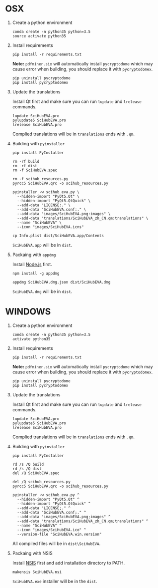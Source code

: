 # OSX

1. Create a python environment

   ```{bash}
   conda create -n python35 python=3.5
   source activate python35
   ```

2. Install requirements

   ```{bash}
   pip install -r requirements.txt
   ```

   **Note:** `pdfminer.six` will automatically install `pycryptodome` which may cause error when building, you should replace it with `pycryptodomex`.

   ```{bash}
   pip uninstall pycryptodome
   pip install pycryptodomex
   ```

3. Update the translations

   Install Qt first and make sure you can run `lupdate` and `lrelease` commands.

   ```{bash}
   lupdate SciHubEVA.pro
   pylupdate5 SciHubEVA.pro
   lrelease SciHubEVA.pro
   ```

   Complied translations will be in `translations` ends with `.qm`.

4. Building with `pyinstaller`

   ```{bash}
   pip install PyInstaller

   rm -rf build
   rm -rf dist
   rm -f SciHubEVA.spec
   
   rm -f scihub_resources.py
   pyrcc5 SciHubEVA.qrc -o scihub_resources.py
   
   pyinstaller -w scihub_eva.py \
     --hidden-import "PyQt5.Qt" \
     --hidden-import "PyQt5.QtQuick" \
     --add-data "LICENSE:." \
     --add-data "SciHubEVA.conf:." \
     --add-data "images/SciHubEVA.png:images" \
     --add-data "translations/SciHubEVA_zh_CN.qm:translations" \
     --name "SciHubEVA" \
     --icon "images/SciHubEVA.icns"
   
   cp Info.plist dist/SciHubEVA.app/Contents
   ```

   `SciHubEVA.app` will be in `dist`.

5. Packaing with `appdmg`

   Install [Node.js](https://nodejs.org) first.

   ```{bash}
   npm install -g appdmg

   appdmg SciHubEVA.dmg.json dist/SciHubEVA.dmg
   ```

   `SciHubEVA.dmg` will be in `dist`.

# WINDOWS

1. Create a python environment

   ```{bat}
   conda create -n python35 python=3.5
   activate python35
   ```

2. Install requirements

   ```{bat}
   pip install -r requirements.txt
   ```

   **Note:** `pdfminer.six` will automatically install `pycryptodome` which may cause error when building, you should replace it with `pycryptodomex`.

   ```{bat}
   pip uninstall pycryptodome
   pip install pycryptodomex
   ```

3. Update the translations

   Install Qt first and make sure you can run `lupdate` and `lrelease` commands.

   ```{bash}
   lupdate SciHubEVA.pro
   pylupdate5 SciHubEVA.pro
   lrelease SciHubEVA.pro
   ```

   Complied translations will be in `translations` ends with `.qm`.

4. Building with `pyinstaller`

   ```{bat}
   pip install PyInstaller
   
   rd /s /Q build
   rd /s /Q dist
   del /Q SciHubEVA.spec
   
   del /Q scihub_resources.py
   pyrcc5 SciHubEVA.qrc -o scihub_resources.py
   
   pyinstaller -w scihub_eva.py ^
     --hidden-import "PyQt5.Qt" ^
     --hidden-import "PyQt5.QtQuick" ^
     --add-data "LICENSE;." ^
     --add-data "SciHubEVA.conf;." ^
     --add-data "images/SciHubEVA.png;images" ^
     --add-data "translations/SciHubEVA_zh_CN.qm;translations" ^
     --name "SciHubEVA" ^
     --icon "images/SciHubEVA.ico" ^
     --version-file "SciHubEVA.win.version"
   ```

   All compiled files will be in `dist\SciHubEVA`.

5. Packaing with NSIS

   Install [NSIS](http://nsis.sourceforge.net) first and add installation directory to PATH.

   ```{bash}
   makensis SciHubEVA.nsi
   ```

   `SciHubEVA.exe` installer will be in the `dist`.
